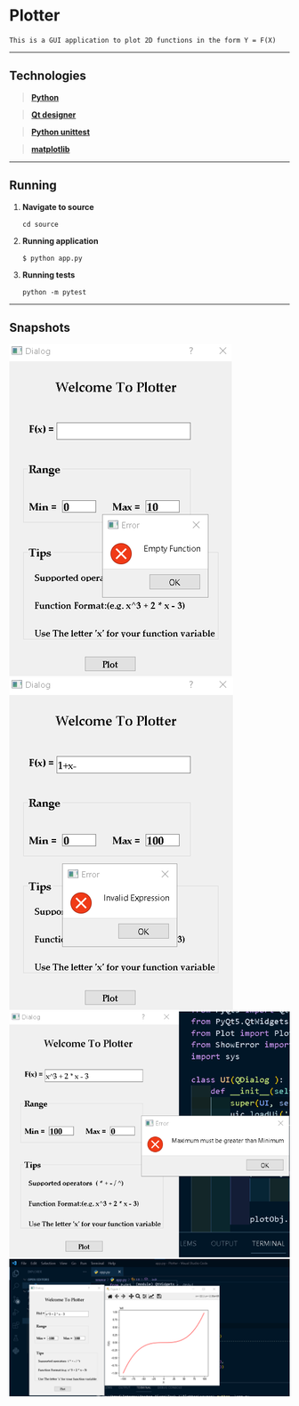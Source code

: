 # Plotter
```
This is a GUI application to plot 2D functions in the form Y = F(X)
```
---
## **Technologies**
> **[Python](https://www.python.org/)**

> **[Qt designer](https://build-system.fman.io/#features)** 

> **[Python unittest](https://docs.python.org/3/library/unittest.html)**

> **[matplotlib](https://matplotlib.org/)**

---
## **Running**

1. **Navigate to source**
    ```
    cd source
    ```

2. **Running application**
    ```
    $ python app.py
    ```

3. **Running tests**
    ```
    python -m pytest
    ```
---
## **Snapshots**
![img1](.\snapshots\empty_func.png)
![img2](.\snapshots\invalid.png)
![img3](.\snapshots\min_max.png)
![img1](.\snapshots\right_func.png)